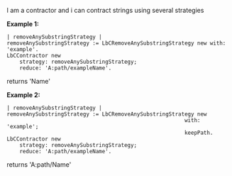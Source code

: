 I am a contractor and i can contract strings using several strategies

**Example 1:**
```Smalltalk
| removeAnySubstringStrategy |
removeAnySubstringStrategy := LbCRemoveAnySubstringStrategy new with: 'example'.
LbCContractor new
	strategy: removeAnySubstringStrategy;
	reduce: 'A:path/exampleName'.
```
returns 'Name'

**Example 2:**
```Smalltalk
| removeAnySubstringStrategy |
removeAnySubstringStrategy := LbCRemoveAnySubstringStrategy new 
														with: 'example';
														keepPath.
LbCContractor new
	strategy: removeAnySubstringStrategy;
	reduce: 'A:path/exampleName'.									
```
returns 'A:path/Name'		
